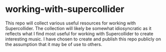 # working-with-supercollider
This repo will collect various useful resources for working with Supercollider. The collection will likely be somewhat idiosyncratic as it reflects what I find most useful for working with Supercollider to create interesting music. I have chosen to create and publish this repo publicly on the assumption that it may be of use to others.
